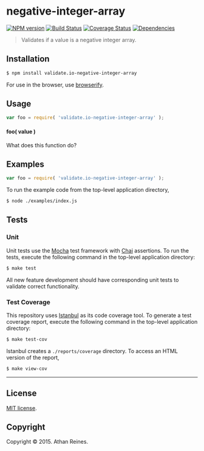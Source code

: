 negative-integer-array
===
[![NPM version][npm-image]][npm-url] [![Build Status][travis-image]][travis-url] [![Coverage Status][coveralls-image]][coveralls-url] [![Dependencies][dependencies-image]][dependencies-url]

> Validates if a value is a negative integer array.


## Installation

``` bash
$ npm install validate.io-negative-integer-array
```

For use in the browser, use [browserify](https://github.com/substack/node-browserify).


## Usage

``` javascript
var foo = require( 'validate.io-negative-integer-array' );
```

#### foo( value )

What does this function do?


## Examples

``` javascript
var foo = require( 'validate.io-negative-integer-array' );
```

To run the example code from the top-level application directory,

``` bash
$ node ./examples/index.js
```


## Tests

### Unit

Unit tests use the [Mocha](http://mochajs.org) test framework with [Chai](http://chaijs.com) assertions. To run the tests, execute the following command in the top-level application directory:

``` bash
$ make test
```

All new feature development should have corresponding unit tests to validate correct functionality.


### Test Coverage

This repository uses [Istanbul](https://github.com/gotwarlost/istanbul) as its code coverage tool. To generate a test coverage report, execute the following command in the top-level application directory:

``` bash
$ make test-cov
```

Istanbul creates a `./reports/coverage` directory. To access an HTML version of the report,

``` bash
$ make view-cov
```


---
## License

[MIT license](http://opensource.org/licenses/MIT). 


## Copyright

Copyright &copy; 2015. Athan Reines.


[npm-image]: http://img.shields.io/npm/v/validate.io-negative-integer-array.svg
[npm-url]: https://npmjs.org/package/validate.io-negative-integer-array

[travis-image]: http://img.shields.io/travis/validate-io/negative-integer-array/master.svg
[travis-url]: https://travis-ci.org/validate-io/negative-integer-array

[coveralls-image]: https://img.shields.io/coveralls/validate-io/negative-integer-array/master.svg
[coveralls-url]: https://coveralls.io/r/validate-io/negative-integer-array?branch=master

[dependencies-image]: http://img.shields.io/david/validate-io/negative-integer-array.svg
[dependencies-url]: https://david-dm.org/validate-io/negative-integer-array

[dev-dependencies-image]: http://img.shields.io/david/dev/validate-io/negative-integer-array.svg
[dev-dependencies-url]: https://david-dm.org/dev/validate-io/negative-integer-array

[github-issues-image]: http://img.shields.io/github/issues/validate-io/negative-integer-array.svg
[github-issues-url]: https://github.com/validate-io/negative-integer-array/issues
